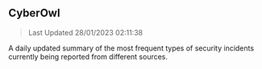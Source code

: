 ## CyberOwl 
> Last Updated 28/01/2023 02:11:38 


A daily updated summary of the most frequent types of security incidents currently being reported from different sources.

